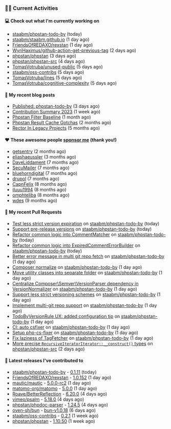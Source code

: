 ### 👨‍💻 Current Activities


#### 💻 Check out what I'm currently working on

- [staabm/phpstan-todo-by](https://github.com/staabm/phpstan-todo-by) (today)
- [staabm/staabm.github.io](https://github.com/staabm/staabm.github.io) (1 day ago)
- [FriendsOfREDAXO/rexstan](https://github.com/FriendsOfREDAXO/rexstan) (1 day ago)
- [WyriHaximus/github-action-get-previous-tag](https://github.com/WyriHaximus/github-action-get-previous-tag) (2 days ago)
- [phpstan/phpstan](https://github.com/phpstan/phpstan) (3 days ago)
- [phpstan/phpstan-src](https://github.com/phpstan/phpstan-src) (4 days ago)
- [TomasVotruba/unused-public](https://github.com/TomasVotruba/unused-public) (5 days ago)
- [staabm/oss-contribs](https://github.com/staabm/oss-contribs) (5 days ago)
- [TomasVotruba/lines](https://github.com/TomasVotruba/lines) (5 days ago)
- [TomasVotruba/cognitive-complexity](https://github.com/TomasVotruba/cognitive-complexity) (5 days ago)


#### 📜 My recent blog posts

- [Published: phpstan-todo-by](https://staabm.github.io/2023/12/17/phpstan-todo-by-published.html) (3 days ago)
- [Contribution Summary 2023](https://staabm.github.io/2023/12/07/contribution-summary-2023.html) (1 week ago)
- [Phpstan Filter Baseline](https://staabm.github.io/2023/10/30/phpstan-filter-baseline.html) (1 month ago)
- [Phpstan Result Cache Gotchas](https://staabm.github.io/2023/10/21/phpstan-result-cache-gotchas.html) (2 months ago)
- [Rector In Legacy Projects](https://staabm.github.io/2023/07/23/rector-in-legacy-projects.html) (5 months ago)


#### ❤️ These awesome people [sponsor me](https://github.com/sponsors/staabm) (thank you!)

- [getsentry](https://github.com/getsentry) (2 months ago)
- [eliashaeussler](https://github.com/eliashaeussler) (3 months ago)
- [DaveLiddament](https://github.com/DaveLiddament) (7 months ago)
- [SecuMailer](https://github.com/SecuMailer) (7 months ago)
- [bluehorndigital](https://github.com/bluehorndigital) (7 months ago)
- [drupol](https://github.com/drupol) (7 months ago)
- [CapnFelix](https://github.com/CapnFelix) (8 months ago)
- [iluuu1994](https://github.com/iluuu1994) (8 months ago)
- [omphteliba](https://github.com/omphteliba) (8 months ago)
- [wdes](https://github.com/wdes) (9 months ago)


#### 🔨 My recent Pull Requests

- [Test less strict version expiration](https://github.com/staabm/phpstan-todo-by/pull/30) on [staabm/phpstan-todo-by](https://github.com/staabm/phpstan-todo-by) (today)
- [Support pre-release versions](https://github.com/staabm/phpstan-todo-by/pull/29) on [staabm/phpstan-todo-by](https://github.com/staabm/phpstan-todo-by) (today)
- [Refactor common logic into CommentMatcher](https://github.com/staabm/phpstan-todo-by/pull/28) on [staabm/phpstan-todo-by](https://github.com/staabm/phpstan-todo-by) (today)
- [Refactor common logic into ExpiredCommentErrorBuilder](https://github.com/staabm/phpstan-todo-by/pull/27) on [staabm/phpstan-todo-by](https://github.com/staabm/phpstan-todo-by) (today)
- [Better error message in multi git repo fetch](https://github.com/staabm/phpstan-todo-by/pull/25) on [staabm/phpstan-todo-by](https://github.com/staabm/phpstan-todo-by) (1 day ago)
- [Composer normalize](https://github.com/staabm/phpstan-todo-by/pull/24) on [staabm/phpstan-todo-by](https://github.com/staabm/phpstan-todo-by) (1 day ago)
- [Move utility classes into separate folder](https://github.com/staabm/phpstan-todo-by/pull/23) on [staabm/phpstan-todo-by](https://github.com/staabm/phpstan-todo-by) (1 day ago)
- [Centralize Composer\Semver\VersionParser dependency in VersionNormalizer](https://github.com/staabm/phpstan-todo-by/pull/22) on [staabm/phpstan-todo-by](https://github.com/staabm/phpstan-todo-by) (1 day ago)
- [Support less strict versioning schemes](https://github.com/staabm/phpstan-todo-by/pull/21) on [staabm/phpstan-todo-by](https://github.com/staabm/phpstan-todo-by) (1 day ago)
- [Implement multi-git repo support](https://github.com/staabm/phpstan-todo-by/pull/20) on [staabm/phpstan-todo-by](https://github.com/staabm/phpstan-todo-by) (1 day ago)
- [TodoByVersionRule UX: added configuration tip](https://github.com/staabm/phpstan-todo-by/pull/18) on [staabm/phpstan-todo-by](https://github.com/staabm/phpstan-todo-by) (1 day ago)
- [CI: auto csfixer](https://github.com/staabm/phpstan-todo-by/pull/17) on [staabm/phpstan-todo-by](https://github.com/staabm/phpstan-todo-by) (1 day ago)
- [Setup php-cs-fixer](https://github.com/staabm/phpstan-todo-by/pull/16) on [staabm/phpstan-todo-by](https://github.com/staabm/phpstan-todo-by) (1 day ago)
- [Fix laziness of TagFetcher](https://github.com/staabm/phpstan-todo-by/pull/15) on [staabm/phpstan-todo-by](https://github.com/staabm/phpstan-todo-by) (1 day ago)
- [More precise `RecursiveIteratorIterator::__construct()` types](https://github.com/phpstan/phpstan-src/pull/2835) on [phpstan/phpstan-src](https://github.com/phpstan/phpstan-src) (2 days ago)


#### 🔭 Latest releases I've contributed to

- [staabm/phpstan-todo-by](https://github.com/staabm/phpstan-todo-by) - [0.1.11](https://github.com/staabm/phpstan-todo-by/releases/tag/0.1.11) (today)
- [FriendsOfREDAXO/rexstan](https://github.com/FriendsOfREDAXO/rexstan) - [1.0.152](https://github.com/FriendsOfREDAXO/rexstan/releases/tag/1.0.152) (1 day ago)
- [mautic/mautic](https://github.com/mautic/mautic) - [5.0.0-rc2](https://github.com/mautic/mautic/releases/tag/5.0.0-rc2) (1 day ago)
- [matomo-org/matomo](https://github.com/matomo-org/matomo) - [5.0.0](https://github.com/matomo-org/matomo/releases/tag/5.0.0) (1 day ago)
- [Roave/BetterReflection](https://github.com/Roave/BetterReflection) - [6.20.0](https://github.com/Roave/BetterReflection/releases/tag/6.20.0) (4 days ago)
- [vimeo/psalm](https://github.com/vimeo/psalm) - [5.18.0](https://github.com/vimeo/psalm/releases/tag/5.18.0) (4 days ago)
- [phpstan/phpdoc-parser](https://github.com/phpstan/phpdoc-parser) - [1.24.5](https://github.com/phpstan/phpdoc-parser/releases/tag/1.24.5) (4 days ago)
- [oven-sh/bun](https://github.com/oven-sh/bun) - [bun-v1.0.18](https://github.com/oven-sh/bun/releases/tag/bun-v1.0.18) (6 days ago)
- [staabm/oss-contribs](https://github.com/staabm/oss-contribs) - [0.2.1](https://github.com/staabm/oss-contribs/releases/tag/0.2.1) (1 week ago)
- [phpstan/phpstan](https://github.com/phpstan/phpstan) - [1.10.50](https://github.com/phpstan/phpstan/releases/tag/1.10.50) (1 week ago)
